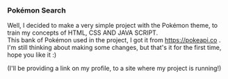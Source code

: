 ### Pokémon Search 
Well, I decided to make a very simple project with the Pokémon theme, to train my concepts of HTML, CSS AND JAVA SCRIPT.</br>
 This bank of Pokémon used in the project, I got it from https://pokeapi.co . </br>
 I'm still thinking about making some changes, but that's it for the first time, hope you like it :)
 
 (I'll be providing a link on my profile, to a site where my project is running!)
